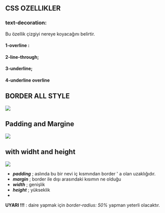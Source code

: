 ## CSS OZELLIKLER <br>
### text-decoration:
Bu özellik çizgiyi nereye koyacağını belirtir.<br>
#### 1-overline :
#### 2-line-through;
#### 3-underline;
#### 4-underline overline
## BORDER ALL STYLE
![](https://www.w3.org/TR/css-backgrounds-3/images/borderstyles.png)
## Padding and Margine
![](https://www.w3.org/TR/css-backgrounds-3/images/box.png)
## with widht and height
![](https://openhome.cc/eGossip/JavaScript/images/ElementDimensions-2.png)
- ***padding*** ; aslında bu bir nevi iç kısmından border ' a olan uzaklığıdır.
- ***margin*** ;  border ile dışı arasındaki kısımın ne olduğu
- ***width*** ; genişlik
- ***height*** ; yükseklik
-

**UYARI !!!** : daire yapmak için *border-radius: 50%* yapman yeterli olacaktır.

